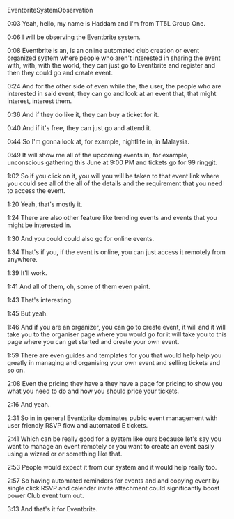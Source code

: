 EventbriteSystemObservation

0:03
Yeah, hello, my name is Haddam and I'm from TT5L Group One.

0:06
I will be observing the Eventbrite system.

0:08
Eventbrite is an, is an online automated club creation or event organized system where people who aren't interested in sharing the event with, with, with the world, they can just go to Eventbrite and register and then they could go and create event.

0:24
And for the other side of even while the, the user, the people who are interested in said event, they can go and look at an event that, that might interest, interest them.

0:36
And if they do like it, they can buy a ticket for it.

0:40
And if it's free, they can just go and attend it.

0:44
So I'm gonna look at, for example, nightlife in, in Malaysia.

0:49
It will show me all of the upcoming events in, for example, unconscious gathering this June at 9:00 PM and tickets go for 99 ringgit.

1:02
So if you click on it, you will you will be taken to that event link where you could see all of the all of the details and the requirement that you need to access the event.

1:20
Yeah, that's mostly it.

1:24
There are also other feature like trending events and events that you might be interested in.

1:30
And you could could also go for online events.

1:34
That's if you, if the event is online, you can just access it remotely from anywhere.

1:39
It'll work.

1:41
And all of them, oh, some of them even paint.

1:43
That's interesting.

1:45
But yeah.

1:46
And if you are an organizer, you can go to create event, it will and it will take you to the organiser page where you would go for it will take you to this page where you can get started and create your own event.

1:59
There are even guides and templates for you that would help help you greatly in managing and organising your own event and selling tickets and so on.

2:08
Even the pricing they have a they have a page for pricing to show you what you need to do and how you should price your tickets.

2:16
And yeah.

2:31
So in in general Eventbrite dominates public event management with user friendly RSVP flow and automated E tickets.

2:41
Which can be really good for a system like ours because let's say you want to manage an event remotely or you want to create an event easily using a wizard or or something like that.

2:53
People would expect it from our system and it would help really too.

2:57
So having automated reminders for events and and copying event by single click RSVP and calendar invite attachment could significantly boost power Club event turn out.

3:13
And that's it for Eventbrite.
